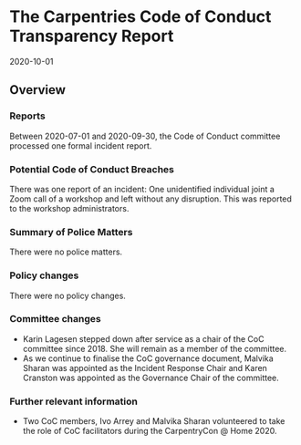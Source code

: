 # The Carpentries Code of Conduct Transparency Report

2020-10-01

## Overview

### Reports

Between 2020-07-01 and 2020-09-30, the Code of Conduct committee processed one formal incident report. 

### Potential Code of Conduct Breaches

There was one report of an incident: One unidentified individual joint a Zoom call of a workshop and left without any disruption. This was reported to the workshop administrators.

### Summary of Police Matters

There were no police matters.

### Policy changes

There were no policy changes.  
 
### Committee changes

- Karin Lagesen stepped down after service as a chair of the CoC committee since 2018. 
She will remain as a member of the committee.
- As we continue to finalise the CoC governance document, 
Malvika Sharan was appointed as the Incident Response Chair and Karen Cranston was appointed as the Governance Chair of the committee. 

### Further relevant information

- Two CoC members, Ivo Arrey and Malvika Sharan volunteered to take the role of CoC facilitators during the CarpentryCon @ Home 2020.
